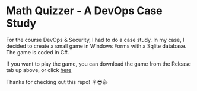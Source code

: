 # Math Quizzer - A DevOps Case Study

For the course DevOps &amp; Security, I had to do a case study.
In my case, I decided to create a small game in Windows Forms with a Sqlite database. The game is coded in C#.

If you want to play the game, you can download the game from the Release tab up above, or click [here](https://github.com/JustTizi/DevOps-Case-Study/releases/tag/Release)

Thanks for checking out this repo! ☀️😎👍
